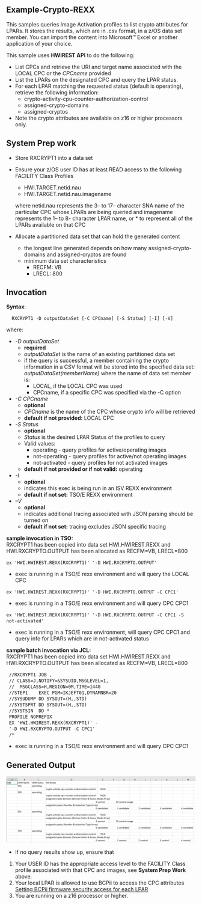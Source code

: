 ## Example-Crypto-REXX

This samples queries Image Activation profiles to list crypto attributes for LPARs. It stores the results, which are in .csv format, in a z/OS data set member.  You can import the content into Microsoft™ Excel or another application of your choice.

This sample uses **HWIREST API** to do the following:
- List CPCs and retrieve the URI and target name associated with the LOCAL CPC or the *CPCname* provided
- List the LPARs on the designated CPC and query the LPAR status.
- For each LPAR matching the requested status (default is operating), retrieve the following information:
     - crypto-activity-cpu-counter-authorization-control
     - assigned-crypto-domains
     - assigned-cryptos
- Note the crypto attributes are available on z16 or higher processors only.

## System Prep work
- Store RXCRYPT1 into a data set
- Ensure your z/OS user ID has at least READ access to the following FACILITY Class Profiles
    - HWI.TARGET.netid.nau
    - HWI.TARGET.netid.nau.imagename

    <p>where netid.nau represents the 3– to 17– character SNA name of the particular CPC whose LPARs are being queried and imagename represents the 1– to 8- character LPAR name, or * to represent all of the LPARs available on that CPC </p>

- Allocate a partitioned data set that can hold the generated content
   - the longest line generated depends on how many assigned-crypto-domains and assigned-cryptos are found
   - minimum data set characteristics
     - RECFM: VB
     - LRECL: 800

## Invocation
**Syntax**:
```
  RXCRYPT1 -D outputDataSet [-C CPCname] [-S Status] [-I] [-V]                                                
 ```
 where:
  - *-D outputDataSet*
      - **required**
      - *outputDataSet* is the name of an existing partitioned data set
      - if the query is successful, a member containing the crypto
        information in a CSV format will be stored into the specified data set: *outputDataSet(memberName)* where the name of data set member is:
        - LOCAL, if the LOCAL CPC was used
        - CPCname, if a specific CPC was specified via the -C option
  - *-C CPCname*
      - **optional**
      - *CPCname* is the name of the CPC whose crypto info will be retrieved
      - **default if not provided:** LOCAL CPC
  - *-S Status*
      - **optional**
      - *Status* is the desired LPAR Status of the profiles to query 
      - Valid values:          
        - operating - query profiles for active/operating images  
        - not-operating - query profiles for active/not operating images                                                   
        - not-activated - query profiles for not activated images 
      - **default if not provided or if not valid:** operating                                               
  - *-I*
      - **optional**
      - indicates this exec is being run in an ISV REXX environment
      - **default if not set:** TSO/E REXX environment
  - *–V*
      - **optional**
      - indicates additional tracing associated with JSON parsing should be turned on
      - **default if not set:** tracing excludes JSON specific tracing

**sample invocation in TSO:**
<br>RXCRYPT1 has been copied into data set HWI.HWIREST.REXX and HWI.RXCRYPTO.OUTPUT
    has been allocated as RECFM=VB, LRECL=800
```
ex 'HWI.HWIREST.REXX(RXCRYPT1)' '-D HWI.RXCRYPTO.OUTPUT'
```
 - exec is running in a TSO/E rexx environment and will query the LOCAL CPC
```
ex 'HWI.HWIREST.REXX(RXCRYPT1)' '-D HWI.RXCRYPTO.OUTPUT -C CPC1'
```
 - exec is running in a TSO/E rexx environment and will query CPC CPC1
 ```
ex 'HWI.HWIREST.REXX(RXCRYPT1)' '-D HWI.RXCRYPTO.OUTPUT -C CPC1 -S not-activated'
```
 - exec is running in a TSO/E rexx environment, will query CPC CPC1 and query info for LPARs which are in not-activated status

**sample batch invocation via JCL:**
<br>RXCRYPT1 has been copied into data set HWI.HWIREST.REXX and HWI.RXCRYPTO.OUTPUT
    has been allocated as RECFM=VB, LRECL=800

```
 //RXCRYPT1 JOB ,
 // CLASS=J,NOTIFY=&SYSUID,MSGLEVEL=1,
 //  MSGCLASS=H,REGION=0M,TIME=1440
 //STEP1    EXEC PGM=IKJEFT01,DYNAMNBR=20
 //SYSUDUMP DD SYSOUT=(H,,STD)
 //SYSTSPRT DD SYSOUT=(H,,STD)
 //SYSTSIN  DD * 
 PROFILE NOPREFIX
 EX 'HWI.HWIREST.REXX(RXCRYPT1)' -
 '-D HWI.RXCRYPTO.OUTPUT -C CPC1'
 /*
 ```
 - exec is running in a TSO/E rexx environment and will query CPC CPC1

## Generated Output

 ![Sample crypto result](images/SampleCryptoResult.png)
 - If no query results show up, ensure that
  1. Your USER ID has the appropriate access level to the FACILITY Class profile associated with that CPC and images, see **System Prep Work** above.    
  2. Your local LPAR is allowed to use BCPii to access the CPC attributes
     [Setting BCPii firmware security access for each LPAR](https://www.ibm.com/docs/en/zos/2.5.0?topic=configuration-setting-bcpii-firmware-security-access-each-lpar)
  3. You are running on a z16 processor or higher.